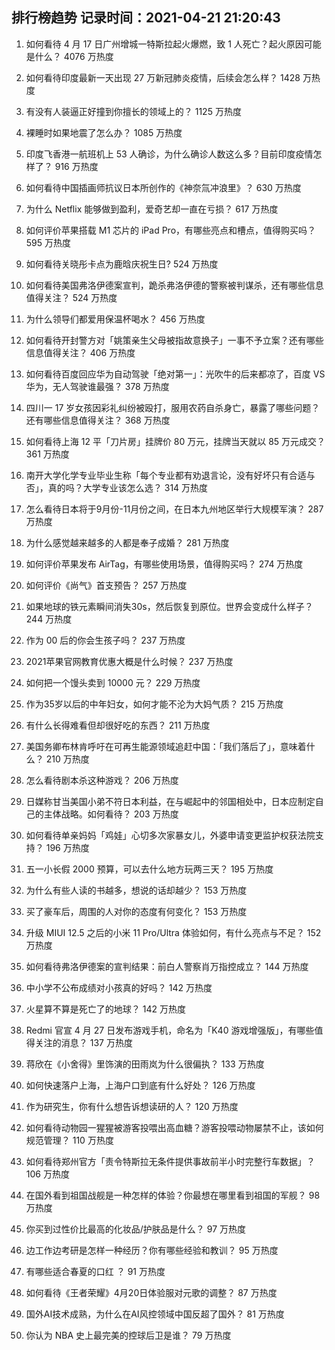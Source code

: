 
## 排行榜趋势 记录时间：2021-04-21 21:20:43
  
  1. 如何看待 4 月 17 日广州增城一特斯拉起火爆燃，致 1 人死亡？起火原因可能是什么？ 4076 万热度
    
  2. 如何看待印度最新一天出现 27 万新冠肺炎疫情，后续会怎么样？ 1428 万热度
    
  3. 有没有人装逼正好撞到你擅长的领域上的？ 1125 万热度
    
  4. 裸睡时如果地震了怎么办？ 1085 万热度
    
  5. 印度飞香港一航班机上 53 人确诊，为什么确诊人数这么多？目前印度疫情怎样了？ 916 万热度
    
  6. 如何看待中国插画师抗议日本所创作的《神奈氚冲浪里》？ 630 万热度
    
  7. 为什么 Netflix 能够做到盈利，爱奇艺却一直在亏损？ 617 万热度
    
  8. 如何评价苹果搭载 M1 芯片的 iPad Pro，有哪些亮点和槽点，值得购买吗？ 595 万热度
    
  9. 如何看待关晓彤卡点为鹿晗庆祝生日? 524 万热度
    
  10. 如何看待美国弗洛伊德案宣判，跪杀弗洛伊德的警察被判谋杀，还有哪些信息值得关注？ 524 万热度
    
  11. 为什么领导们都爱用保温杯喝水？ 456 万热度
    
  12. 如何看待开封警方对「姚策亲生父母被指故意换子」一事不予立案？还有哪些信息值得关注？ 406 万热度
    
  13. 如何看待百度回应华为自动驾驶「绝对第一」：光吹牛的后来都凉了，百度 VS 华为，无人驾驶谁最强？ 378 万热度
    
  14. 四川一 17 岁女孩因彩礼纠纷被殴打，服用农药自杀身亡，暴露了哪些问题？还有哪些信息值得关注？ 368 万热度
    
  15. 如何看待上海 12 平「刀片房」挂牌价 80 万元，挂牌当天就以 85 万元成交？ 361 万热度
    
  16. 南开大学化学专业毕业生称「每个专业都有劝退言论，没有好坏只有合适与否」，真的吗？大学专业该怎么选？ 314 万热度
    
  17. 怎么看待日本将于9月份-11月份之间，在日本九州地区举行大规模军演？ 287 万热度
    
  18. 为什么感觉越来越多的人都是奉子成婚？ 281 万热度
    
  19. 如何评价苹果发布 AirTag，有哪些使用场景，值得购买吗？ 274 万热度
    
  20. 如何评价《尚气》首支预告？ 257 万热度
    
  21. 如果地球的铁元素瞬间消失30s，然后恢复到原位。世界会变成什么样子？ 244 万热度
    
  22. 作为 00 后的你会生孩子吗？ 237 万热度
    
  23. 2021苹果官网教育优惠大概是什么时候？ 237 万热度
    
  24. 如何把一个馒头卖到 10000 元？ 229 万热度
    
  25. 作为35岁以后的中年妇女，如何才能不沦为大妈气质？ 215 万热度
    
  26. 有什么长得难看但却很好吃的东西？ 211 万热度
    
  27. 美国务卿布林肯呼吁在可再生能源领域追赶中国：「我们落后了」，意味着什么？ 210 万热度
    
  28. 怎么看待剧本杀这种游戏？ 206 万热度
    
  29. 日媒称甘当美国小弟不符日本利益，在与崛起中的邻国相处中，日本应制定自己的主体战略。如何看待？ 203 万热度
    
  30. 如何看待单亲妈妈「鸡娃」心切多次家暴女儿，外婆申请变更监护权获法院支持？ 196 万热度
    
  31. 五一小长假 2000 预算，可以去什么地方玩两三天？ 195 万热度
    
  32. 为什么有些人读的书越多，想说的话却越少？ 153 万热度
    
  33. 买了豪车后，周围的人对你的态度有何变化？ 153 万热度
    
  34. 升级 MIUI 12.5 之后的小米 11 Pro/Ultra 体验如何，有什么亮点与不足？ 152 万热度
    
  35. 如何看待弗洛伊德案的宣判结果：前白人警察肖万指控成立？ 144 万热度
    
  36. 中小学不公布成绩对小孩真的好吗？ 142 万热度
    
  37. 火星算不算是死亡了的地球？ 142 万热度
    
  38. Redmi 官宣 4 月 27 日发布游戏手机，命名为「K40 游戏增强版」，有哪些值得关注的消息？ 137 万热度
    
  39. 蒋欣在《小舍得》里饰演的田雨岚为什么很偏执？ 133 万热度
    
  40. 如何快速落户上海，上海户口到底有什么好处？ 126 万热度
    
  41. 作为研究生，你有什么想告诉想读研的人？ 120 万热度
    
  42. 如何看待动物园一猩猩被游客投喂出高血糖？游客投喂动物屡禁不止，该如何规范管理？ 110 万热度
    
  43. 如何看待郑州官方「责令特斯拉无条件提供事故前半小时完整行车数据」？ 106 万热度
    
  44. 在国外看到祖国战舰是一种怎样的体验？你最想在哪里看到祖国的军舰？ 98 万热度
    
  45. 你买到过性价比最高的化妆品/护肤品是什么？ 97 万热度
    
  46. 边工作边考研是怎样一种经历？你有哪些经验和教训？ 95 万热度
    
  47. 有哪些适合春夏的口红 ？ 91 万热度
    
  48. 如何看待《王者荣耀》4月20日体验服对元歌的调整？ 87 万热度
    
  49. 国外AI技术成熟，为什么在AI风控领域中国反超了国外？ 81 万热度
    
  50. 你认为 NBA 史上最完美的控球后卫是谁？ 79 万热度
    